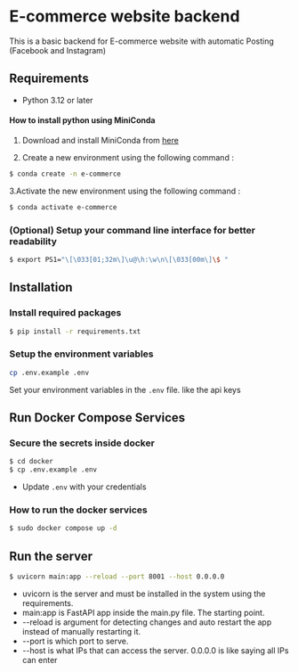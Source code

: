 # E-commerce website backend

This is a basic backend for E-commerce website with automatic Posting (Facebook and Instagram) 

## Requirements

- Python 3.12 or later

#### How to install python using MiniConda 

1. Download and install MiniConda from [here](https://www.anaconda.com/docs/getting-started/miniconda/install#quickstart-install-instructions)

2. Create a new environment using the following command : 
```bash
$ conda create -n e-commerce
```

3.Activate the new environment using the following command :
```bash
$ conda activate e-commerce
```

### (Optional) Setup your command line interface for better readability

```bash
$ export PS1="\[\033[01;32m\]\u@\h:\w\n\[\033[00m\]\$ "
```  
## Installation

### Install required packages

```bash
$ pip install -r requirements.txt
```

### Setup the environment variables

```bash
cp .env.example .env
```

Set your environment variables in the `.env` file. like the api keys

## Run Docker Compose Services

### Secure the secrets inside docker

```bash
$ cd docker
$ cp .env.example .env 
```

- Update `.env` with your credentials


### How to run the docker services

```bash
$ sudo docker compose up -d
```

## Run the server 

```bash
$ uvicorn main:app --reload --port 8001 --host 0.0.0.0
```

- uvicorn is the server and must be installed in the system using the requirements.
- main:app is FastAPI app inside the main.py file. The starting point.
- --reload is argument for detecting changes and auto restart the app instead of manually restarting it.
- --port is which port to serve.
- --host is what IPs that can access the server. 0.0.0.0 is like saying all IPs can enter


